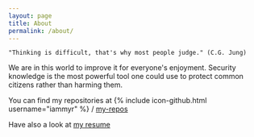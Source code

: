```yaml
---
layout: page
title: About
permalink: /about/
---
```


`"Thinking is difficult, that's why most people judge." (C.G. Jung)`

We are in this world to improve it for everyone's enjoyment. Security knowledge is the most powerful tool one could use to protect common citizens rather than harming them.
 
You can find my repositories at {% include icon-github.html username="iammyr" %} /
[my-repos](https://github.com/iammyr)

Have also a look at [my resume](https://iammyr.github.com/cv/resume.html)
